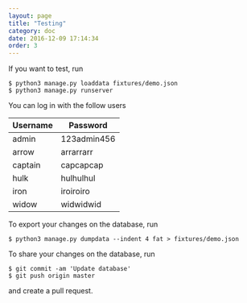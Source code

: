 ```yaml
---
layout: page
title: "Testing"
category: doc
date: 2016-12-09 17:14:34
order: 3
---
```

If you want to test, run

~~~
$ python3 manage.py loaddata fixtures/demo.json
$ python3 manage.py runserver
~~~

You can log in with the follow users

| Username | Password    |
| -------- | ----------- |
| admin    | 123admin456 |
| arrow    | arrarrarr   |
| captain  | capcapcap   |
| hulk     | hulhulhul   |
| iron     | iroiroiro   |
| widow    | widwidwid   |

To export your changes on the database, run

~~~
$ python3 manage.py dumpdata --indent 4 fat > fixtures/demo.json
~~~

To share your changes on the database, run

~~~
$ git commit -am 'Update database'
$ git push origin master
~~~

and create a pull request.